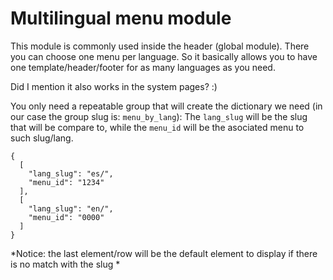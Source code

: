 # Multilingual menu module
This module is commonly used inside the header (global module). There you can choose one menu per language. So it basically allows you to have one template/header/footer for as many languages as you need.

Did I mention it also works in the system pages? :)


You only need a repeatable group that will create the dictionary we need (in our case the group slug is: `menu_by_lang`):
The `lang_slug` will be the slug that will be compare to, while the `menu_id` will be the asociated menu to such slug/lang.
```
{
  [
    "lang_slug": "es/",
    "menu_id": "1234"
  ],
  [
    "lang_slug": "en/",
    "menu_id": "0000"
  ]
}
```

*Notice: the last element/row will be the default element to display if there is no match with the slug *
